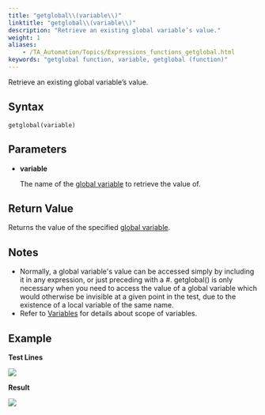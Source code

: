 ```yaml
--- 
title: "getglobal\\(variable\\)"
linktitle: "getglobal\\(variable\\)"
description: "Retrieve an existing global variable’s value."
weight: 1
aliases: 
    - /TA_Automation/Topics/Expressions_functions_getglobal.html
keywords: "getglobal function, variable, getglobal (function)"
---
```


Retrieve an existing global variable’s value.

## Syntax

`getglobal(variable)`

## Parameters

-   **variable**

    The name of the [global variable](/TA_Automation/Topics/The_test_language_variables.html) to retrieve the value of.


## Return Value

Returns the value of the specified [global variable](/TA_Automation/Topics/The_test_language_variables.html).

## Notes

-   Normally, a global variable's value can be accessed simply by including it in any expression, or just preceding with a \#. getglobal\(\) is only necessary when you need to access the value of a global variable which would otherwise be invisible at a given point in the test, due to the existence of a local variable of the same name.
-   Refer to [Variables](/TA_Automation/Topics/The_test_language_variables.html) for details about scope of variables.

## Example

**Test Lines**

![](/images/TA_Automation/Images/automationguide_getglobalfunction_pgm.png)

**Result**

![](/images/TA_Automation/Images/automationguide_getglobalfunction_res.png)


